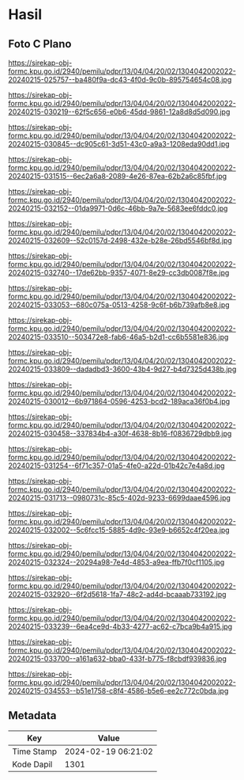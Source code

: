 # Hasil

## Foto C Plano

https://sirekap-obj-formc.kpu.go.id/2940/pemilu/pdpr/13/04/04/20/02/1304042002022-20240215-025757--ba480f9a-dc43-4f0d-9c0b-895754654c08.jpg

https://sirekap-obj-formc.kpu.go.id/2940/pemilu/pdpr/13/04/04/20/02/1304042002022-20240215-030219--62f5c656-e0b6-45dd-9861-12a8d8d5d090.jpg

https://sirekap-obj-formc.kpu.go.id/2940/pemilu/pdpr/13/04/04/20/02/1304042002022-20240215-030845--dc905c61-3d51-43c0-a9a3-1208eda90dd1.jpg

https://sirekap-obj-formc.kpu.go.id/2940/pemilu/pdpr/13/04/04/20/02/1304042002022-20240215-031515--6ec2a6a8-2089-4e26-87ea-62b2a6c85fbf.jpg

https://sirekap-obj-formc.kpu.go.id/2940/pemilu/pdpr/13/04/04/20/02/1304042002022-20240215-032152--01da9971-0d6c-46bb-9a7e-5683ee6fddc0.jpg

https://sirekap-obj-formc.kpu.go.id/2940/pemilu/pdpr/13/04/04/20/02/1304042002022-20240215-032609--52c0157d-2498-432e-b28e-26bd5546bf8d.jpg

https://sirekap-obj-formc.kpu.go.id/2940/pemilu/pdpr/13/04/04/20/02/1304042002022-20240215-032740--17de62bb-9357-4071-8e29-cc3db0087f8e.jpg

https://sirekap-obj-formc.kpu.go.id/2940/pemilu/pdpr/13/04/04/20/02/1304042002022-20240215-033053--680c075a-0513-4258-9c6f-b6b739afb8e8.jpg

https://sirekap-obj-formc.kpu.go.id/2940/pemilu/pdpr/13/04/04/20/02/1304042002022-20240215-033510--503472e8-fab6-46a5-b2d1-cc6b5581e836.jpg

https://sirekap-obj-formc.kpu.go.id/2940/pemilu/pdpr/13/04/04/20/02/1304042002022-20240215-033809--dadadbd3-3600-43b4-9d27-b4d7325d438b.jpg

https://sirekap-obj-formc.kpu.go.id/2940/pemilu/pdpr/13/04/04/20/02/1304042002022-20240215-030012--6b971864-0596-4253-bcd2-189aca36f0b4.jpg

https://sirekap-obj-formc.kpu.go.id/2940/pemilu/pdpr/13/04/04/20/02/1304042002022-20240215-030458--337834b4-a30f-4638-8b16-f0836729dbb9.jpg

https://sirekap-obj-formc.kpu.go.id/2940/pemilu/pdpr/13/04/04/20/02/1304042002022-20240215-031254--6f71c357-01a5-4fe0-a22d-01b42c7e4a8d.jpg

https://sirekap-obj-formc.kpu.go.id/2940/pemilu/pdpr/13/04/04/20/02/1304042002022-20240215-031713--0980731c-85c5-402d-9233-6699daae4596.jpg

https://sirekap-obj-formc.kpu.go.id/2940/pemilu/pdpr/13/04/04/20/02/1304042002022-20240215-032002--5c6fcc15-5885-4d9c-93e9-b6652c4f20ea.jpg

https://sirekap-obj-formc.kpu.go.id/2940/pemilu/pdpr/13/04/04/20/02/1304042002022-20240215-032324--20294a98-7e4d-4853-a9ea-ffb7f0cf1105.jpg

https://sirekap-obj-formc.kpu.go.id/2940/pemilu/pdpr/13/04/04/20/02/1304042002022-20240215-032920--6f2d5618-1fa7-48c2-ad4d-bcaaab733192.jpg

https://sirekap-obj-formc.kpu.go.id/2940/pemilu/pdpr/13/04/04/20/02/1304042002022-20240215-033239--6ea4ce9d-4b33-4277-ac62-c7bca9b4a915.jpg

https://sirekap-obj-formc.kpu.go.id/2940/pemilu/pdpr/13/04/04/20/02/1304042002022-20240215-033700--a161a632-bba0-433f-b775-f8cbdf939836.jpg

https://sirekap-obj-formc.kpu.go.id/2940/pemilu/pdpr/13/04/04/20/02/1304042002022-20240215-034553--b51e1758-c8f4-4586-b5e6-ee2c772c0bda.jpg


## Metadata

| Key        | Value               |
| ---------- | ------------------- |
| Time Stamp | 2024-02-19 06:21:02 |
| Kode Dapil | 1301                |




